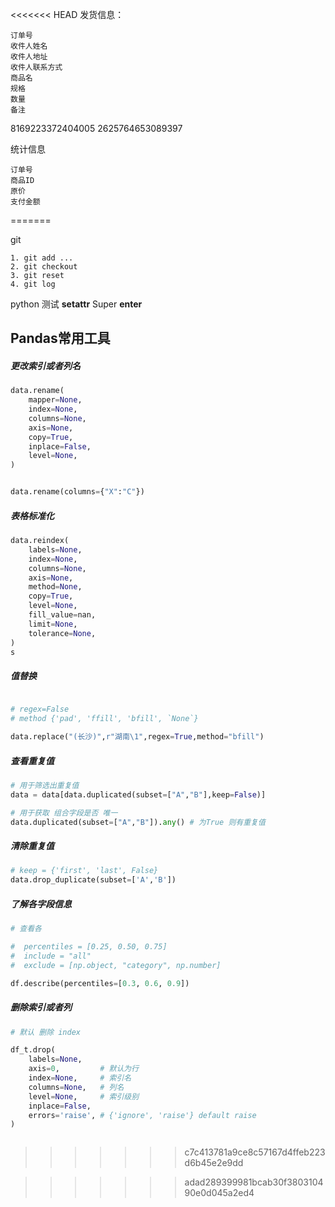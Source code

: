 <<<<<<< HEAD
发货信息：

    订单号
    收件人姓名
    收件人地址
    收件人联系方式
    商品名
    规格
    数量
    备注
8169223372404005
2625764653089397

统计信息
    
    订单号
    商品ID
    原价
    支付金额
=======


git
    
    1. git add ...
    2. git checkout
    3. git reset
    4. git log

python 
    测试 __setattr__
    Super
    __enter__

## Pandas常用工具

##### 更改索引或者列名

```python
data.rename(
    mapper=None,
    index=None,
    columns=None,
    axis=None,
    copy=True,
    inplace=False,
    level=None,
)


data.rename(columns={"X":"C"})

```



##### 表格标准化
```python
data.reindex(
    labels=None,
    index=None,
    columns=None,
    axis=None,
    method=None,
    copy=True,
    level=None,
    fill_value=nan,
    limit=None,
    tolerance=None,
)
s
```


##### 值替换
```python

# regex=False
# method {'pad', 'ffill', 'bfill', `None`}

data.replace("(长沙)",r"湖南\1",regex=True,method="bfill")

```



##### 查看重复值

```python
# 用于筛选出重复值
data = data[data.duplicated(subset=["A","B"],keep=False)]

# 用于获取 组合字段是否 唯一
data.duplicated(subset=["A","B"]).any() # 为True 则有重复值

```

##### 清除重复值

```python
# keep = {'first', 'last', False}
data.drop_duplicate(subset=['A','B'])

```


##### 了解各字段信息
```python
# 查看各

#  percentiles = [0.25, 0.50, 0.75]
#  include = "all"
#  exclude = [np.object, "category", np.number]

df.describe(percentiles=[0.3, 0.6, 0.9])
```

##### 删除索引或者列


```python
# 默认 删除 index

df_t.drop(
    labels=None,
    axis=0,         # 默认为行
    index=None,     # 索引名
    columns=None,   # 列名
    level=None,     # 索引级别
    inplace=False,
    errors='raise', # {'ignore', 'raise'} default raise
)



```





>>>>>>> c7c413781a9ce8c57167d4ffeb223d6b45e2e9dd

>>>>>>> adad289399981bcab30f380310490e0d045a2ed4
